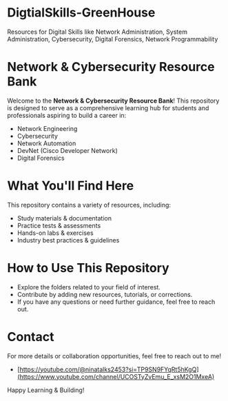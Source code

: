 # DigtialSkills-GreenHouse
Resources for Digital Skills like Network Administration, System Administration, Cybersecurity, Digital Forensics, Network Programmability

# Network & Cybersecurity Resource Bank
Welcome to the **Network & Cybersecurity Resource Bank**! This repository is designed to serve as a comprehensive learning hub for students and professionals aspiring to build a career in:
- Network Engineering
- Cybersecurity
- Network Automation
- DevNet (Cisco Developer Network)
- Digital Forensics

# What You'll Find Here
This repository contains a variety of resources, including:
- Study materials & documentation
- Practice tests & assessments
- Hands-on labs & exercises
- Industry best practices & guidelines

# How to Use This Repository
- Explore the folders related to your field of interest.
- Contribute by adding new resources, tutorials, or corrections.
- If you have any questions or need further guidance, feel free to reach out.

# Contact
For more details or collaboration opportunities, feel free to reach out to me!
- [https://youtube.com/@ninatalks2453?si=TP9SN9FYqRt5hKgQ](https://www.youtube.com/channel/UCOSTyZvEmu_E_xsM2O1MxeA)
  
Happy Learning & Building! 

